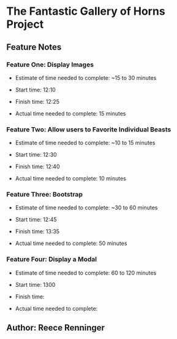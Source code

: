 # The Fantastic Gallery of Horns Project

## Feature Notes

### Feature One: Display Images

- Estimate of time needed to complete: ~15 to 30 minutes

- Start time: 12:10

- Finish time: 12:25

- Actual time needed to complete: 15 minutes

### Feature Two: Allow users to Favorite Individual Beasts

- Estimate of time needed to complete: ~10 to 15 minutes

- Start time: 12:30

- Finish time: 12:40

- Actual time needed to complete: 10 minutes

### Feature Three: Bootstrap

- Estimate of time needed to complete: ~30 to 60 minutes

- Start time: 12:45

- Finish time: 13:35

- Actual time needed to complete: 50 minutes

### Feature Four: Display a Modal

- Estimate of time needed to complete: 60 to 120 minutes

- Start time: 1300

- Finish time:

- Actual time needed to complete:

## Author: Reece Renninger